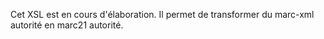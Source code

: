 Cet XSL est en cours d'élaboration.
Il permet de transformer du marc-xml autorité en marc21 autorité.

